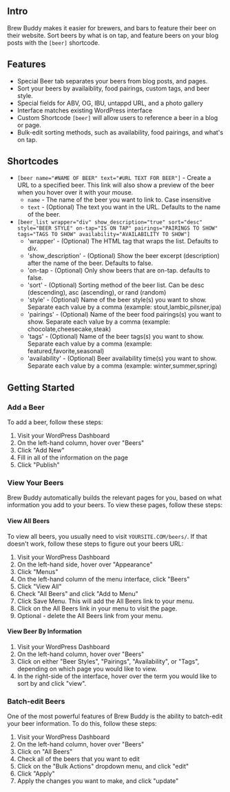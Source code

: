 ## Intro ##
Brew Buddy makes it easier for brewers, and bars to feature their beer on their website.  Sort beers by what is on tap, and feature beers on your blog posts with the `[beer]` shortcode.

## Features ##
* Special Beer tab separates your beers from blog posts, and pages.
* Sort your beers by availaiblity, food pairings, custom tags, and beer style.
* Special fields for ABV, OG, IBU, untappd URL, and a photo gallery
* Interface matches existing WordPress interface
* Custom Shortcode `[beer]` will allow users to reference a beer in a blog or page.
* Bulk-edit sorting methods, such as availability, food pairings, and what's on tap.

## Shortcodes ##
* `[beer name="#NAME OF BEER" text="#URL TEXT FOR BEER"]` - Create a URL to a specified beer.  This link will also show a preview of the beer when you hover over it with your mouse.
    * `name` - The name of the beer you want to link to.  Case insensitive
    * `text` - (Optional) The text you want in the URL.  Defaults to the name of the beer.
* `[beer_list wrapper="div" show_description="true" sort="desc" style="BEER STYLE" on-tap="IS ON TAP" pairings="PAIRINGS TO SHOW" tags="TAGS TO SHOW" availability="AVAILABILITY TO SHOW"]`
    * 'wrapper' - (Optional) The HTML tag that wraps the list.  Defaults to div.
    * 'show_description' - (Optional) Show the beer excerpt (description) after the name of the beer.  Defaults to false.
    * 'on-tap - (Optional) Only show beers that are on-tap.  defaults to false.
    * 'sort' - (Optional) Sorting method of the beer list.  Can be desc (descending), asc (ascending), or rand (random)
    * 'style' - (Optional) Name of the beer style(s) you want to show.  Separate each value by a comma (example: stout,lambic,pilsner,ipa)
    * 'pairings' - (Optional) Name of the beer food pairings(s) you want to show.  Separate each value by a comma (example: chocolate,cheesecake,steak)
    * 'tags' - (Optional) Name of the beer tags(s) you want to show.  Separate each value by a comma (example: featured,favorite,seasonal)
    * 'availability' - (Optional) Beer availability time(s) you want to show.  Separate each value by a comma (example: winter,summer,spring)

## Getting Started ##

### Add a Beer ###
To add a beer, follow these steps:

1. Visit your WordPress Dashboard
2. On the left-hand column, hover over "Beers"
3. Click "Add New"
4. Fill in all of the information on the page
5. Click "Publish"

### View Your Beers ###
Brew Buddy automatically builds the relevant pages for you, based on what information you add to your beers.  To view these pages, follow these steps:

#### View All Beers ####
To view all beers, you usually need to visit `YOURSITE.COM/beers/`.  If that doesn't work, follow these steps to figure out your beers URL:

1. Visit your WordPress Dashboard
2. On the left-hand side, hover over "Appearance"
3. Click "Menus"
4. On the left-hand column of the menu interface, click "Beers"
5. Click "View All"
6. Check "All Beers" and click "Add to Menu"
7. Click Save Menu.  This will add the All Beers link to your menu.
8. Click on the All Beers link in your menu to visit the page.
9. Optional - delete the All Beers link from your menu.

#### View Beer By Information ####

1. Visit your WordPress Dashboard
2. On the left-hand column, hover over "Beers"
3. Click on either "Beer Styles", "Pairings", "Availability", or "Tags", depending on which page you would like to view.
4. In the right-side of the interface, hover over the term you would like to sort by and click "view".

### Batch-edit Beers ###

One of the most powerful features of Brew Buddy is the ability to batch-edit your beer information.  To do this, follow these steps:

1. Visit your WordPress Dashboard
2. On the left-hand column, hover over "Beers"
3. Click on "All Beers"
4. Check all of the beers that you want to edit
5. Click on the "Bulk Actions" dropdown menu, and click "edit"
6. Click "Apply"
7. Apply the changes you want to make, and click "update"